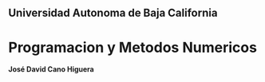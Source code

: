 ## Universidad Autonoma de Baja California
# Programacion y Metodos Numericos
**José David Cano Higuera**
